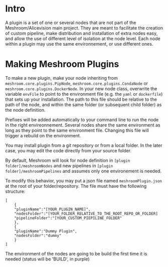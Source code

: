 # Intro

A plugin is a set of one or several nodes that are not part of the Meshroom/Alicevision main project.
They are meant to facilitate the creation of custom pipeline, make distribution and installation of extra nodes easy, and allow the use of different level of isolation at the node level.
Each node within a plugin may use the same environnement, or use different ones.

# Making Meshroom Plugins

To make a new plugin, make your node inheriting from `meshroom.core.plugins.PipNode`, `meshroom.core.plugins.CondaNode` or `meshroom.core.plugins.DockerNode`.
In your new node class, overwrite the variable `envFile` to point to the environment file (e.g. the `yaml` or `dockerfile`) that sets up your installation. The path to this file should be relative to the path of the node, and within the same folder (or subsequent child folder) as the node definition.

Prefixes will be added automatically to your command line to run the node in the right envireonnement.
Several nodes share the same environment as long as they point to the same environment file. 
Changing this file will trigger a rebuild on the environment.

You may install plugin from a git repository or from a local folder. In the later case, you may edit the code directly from your source folder.

By default, Meshroom will look for node definition in `[plugin folder]/meshroomNodes` and new pipelines in `[plugin folder]/meshroomPipelines` and assumes only one environement is needed.

To modify this behavior, you may put a json file named `meshroomPlugin.json` at the root of your folder/repository.
The file must have the following structure:
```
[
	{
	"pluginName":"[YOUR_PLUGIN_NAME]",
    "nodesFolder":"[YOUR_FOLDER_RELATIVE_TO_THE_ROOT_REPO_OR_FOLDER]
    "pipelineFolder":"[YOUR_CUSTOM_PIEPILINE_FOLDER"
	},
	{
	"pluginName":"Dummy Plugin",
    "nodesFolder":"dummy"
	}
]
```

The environment of the nodes are going to be build the first time it is needed (status will be 'BUILD', in purple) 

